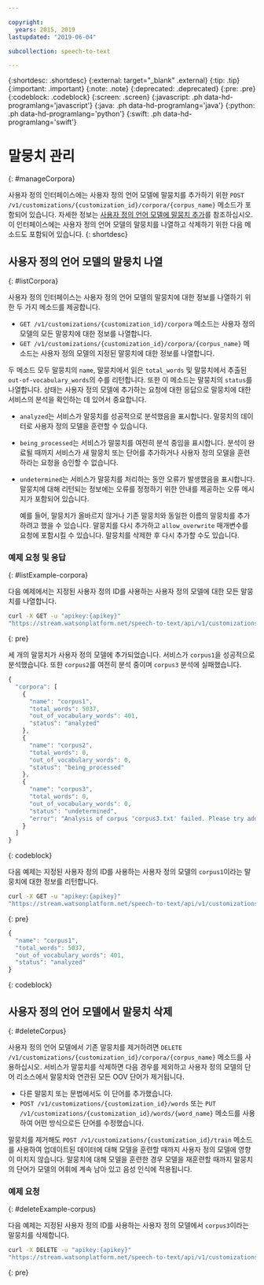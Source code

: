 ```yaml
---

copyright:
  years: 2015, 2019
lastupdated: "2019-06-04"

subcollection: speech-to-text

---
```


{:shortdesc: .shortdesc}
{:external: target="_blank" .external}
{:tip: .tip}
{:important: .important}
{:note: .note}
{:deprecated: .deprecated}
{:pre: .pre}
{:codeblock: .codeblock}
{:screen: .screen}
{:javascript: .ph data-hd-programlang='javascript'}
{:java: .ph data-hd-programlang='java'}
{:python: .ph data-hd-programlang='python'}
{:swift: .ph data-hd-programlang='swift'}

# 말뭉치 관리
{: #manageCorpora}

사용자 정의 인터페이스에는 사용자 정의 언어 모델에 말뭉치를 추가하기 위한 `POST /v1/customizations/{customization_id}/corpora/{corpus_name}` 메소드가 포함되어 있습니다. 자세한 정보는 [사용자 정의 언어 모델에 말뭉치 추가](/docs/services/speech-to-text?topic=speech-to-text-languageCreate#addCorpus)를 참조하십시오. 이 인터페이스에는 사용자 정의 언어 모델의 말뭉치를 나열하고 삭제하기 위한 다음 메소드도 포함되어 있습니다.
{: shortdesc}

## 사용자 정의 언어 모델의 말뭉치 나열
{: #listCorpora}

사용자 정의 인터페이스는 사용자 정의 언어 모델의 말뭉치에 대한 정보를 나열하기 위한 두 가지 메소드를 제공합니다.

-   `GET /v1/customizations/{customization_id}/corpora` 메소드는 사용자 정의 모델의 모든 말뭉치에 대한 정보를 나열합니다.
-   `GET /v1/customizations/{customization_id}/corpora/{corpus_name}` 메소드는 사용자 정의 모델의 지정된 말뭉치에 대한 정보를 나열합니다.

두 메소드 모두 말뭉치의 `name`, 말뭉치에서 읽은 `total_words` 및 말뭉치에서 추출된 `out-of-vocabulary_words`의 수를 리턴합니다. 또한 이 메소드는 말뭉치의 `status`를 나열합니다. 상태는 사용자 정의 모델에 추가하는 요청에 대한 응답으로 말뭉치에 대한 서비스의 분석을 확인하는 데 있어서 중요합니다.

-   `analyzed`는 서비스가 말뭉치를 성공적으로 분석했음을 표시합니다. 말뭉치의 데이터로 사용자 정의 모델을 훈련할 수 있습니다.
-   `being_processed`는 서비스가 말뭉치를 여전히 분석 중임을 표시합니다. 분석이 완료될 때까지 서비스가 새 말뭉치 또는 단어를 추가하거나 사용자 정의 모델을 훈련하라는 요청을 승인할 수 없습니다.
-   `undetermined`는 서비스가 말뭉치를 처리하는 동안 오류가 발생했음을 표시합니다. 말뭉치에 대해 리턴되는 정보에는 오류를 정정하기 위한 안내를 제공하는 오류 메시지가 포함되어 있습니다.

    예를 들어, 말뭉치가 올바르지 않거나 기존 말뭉치와 동일한 이름의 말뭉치를 추가하려고 했을 수 있습니다. 말뭉치를 다시 추가하고 `allow_overwrite` 매개변수를 요청에 포함시킬 수 있습니다. 말뭉치를 삭제한 후 다시 추가할 수도 있습니다.

### 예제 요청 및 응답
{: #listExample-corpora}

다음 예제에서는 지정된 사용자 정의 ID를 사용하는 사용자 정의 모델에 대한 모든 말뭉치를 나열합니다.

```bash
curl -X GET -u "apikey:{apikey}"
"https://stream.watsonplatform.net/speech-to-text/api/v1/customizations/{customization_id}/corpora"
```
{: pre}

세 개의 말뭉치가 사용자 정의 모델에 추가되었습니다. 서비스가 `corpus1`을 성공적으로 분석했습니다. 또한 `corpus2`를 여전히 분석 중이며 `corpus3` 분석에 실패했습니다.

```javascript
{
  "corpora": [
    {
      "name": "corpus1",
      "total_words": 5037,
      "out_of_vocabulary_words": 401,
      "status": "analyzed"
    },
    {
      "name": "corpus2",
      "total_words": 0,
      "out_of_vocabulary_words": 0,
      "status": "being_processed"
    },
    {
      "name": "corpus3",
      "total_words": 0,
      "out_of_vocabulary_words": 0,
      "status": "undetermined",
      "error": "Analysis of corpus 'corpus3.txt' failed. Please try adding the corpus again by setting the 'allow_overwrite' flag to 'true'."
    }
  ]
}
```
{: codeblock}

다음 예제는 지정된 사용자 정의 ID를 사용하는 사용자 정의 모델의 `corpus1`이라는 말뭉치에 대한 정보를 리턴합니다.

```bash
curl -X GET -u "apikey:{apikey}"
"https://stream.watsonplatform.net/speech-to-text/api/v1/customizations/{customization_id}/corpora/corpus1"
```
{: pre}

```javascript
{
  "name": "corpus1",
  "total_words": 5037,
  "out_of_vocabulary_words": 401,
  "status": "analyzed"
}
```
{: codeblock}

## 사용자 정의 언어 모델에서 말뭉치 삭제
{: #deleteCorpus}

사용자 정의 언어 모델에서 기존 말뭉치를 제거하려면 `DELETE /v1/customizations/{customization_id}/corpora/{corpus_name}` 메소드를 사용하십시오. 서비스가 말뭉치를 삭제하면 다음 경우를 제외하고 사용자 정의 모델의 단어 리소스에서 말뭉치와 연관된 모든 OOV 단어가 제거됩니다.

-   다른 말뭉치 또는 문법에서도 이 단어를 추가했습니다.
-   `POST /v1/customizations/{customization_id}/words` 또는 `PUT /v1/customizations/{customization_id}/words/{word_name}` 메소드를 사용하여 어떤 방식으로든 단어를 수정했습니다.

말뭉치를 제거해도 `POST /v1/customizations/{customization_id}/train` 메소드를 사용하여 업데이트된 데이터에 대해 모델을 훈련할 때까지 사용자 정의 모델에 영향이 미치지 않습니다. 말뭉치에 대해 모델을 훈련한 경우 모델을 재훈련할 때까지 말뭉치의 단어가 모델의 어휘에 계속 남아 있고 음성 인식에 적용됩니다.

### 예제 요청
{: #deleteExample-corpus}

다음 예제는 지정된 사용자 정의 ID를 사용하는 사용자 정의 모델에서 `corpus3`이라는 말뭉치를 삭제합니다.

```bash
curl -X DELETE -u "apikey:{apikey}"
"https://stream.watsonplatform.net/speech-to-text/api/v1/customizations/{customization_id}/corpora/corpus3"
```
{: pre}
